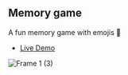 ## Memory game

A fun memory game with emojis 🤯

- [Live Demo](https://saibel.cz/portfolio/memory-game)

![Frame 1 (3)](https://user-images.githubusercontent.com/100515756/190510677-dd069d19-8414-477c-bea3-a6d8c633d856.png)
